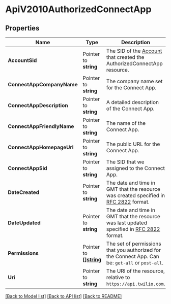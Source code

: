# ApiV2010AuthorizedConnectApp

## Properties

Name | Type | Description | Notes
------------ | ------------- | ------------- | -------------
**AccountSid** | Pointer to **string** | The SID of the [Account](https://www.twilio.com/docs/iam/api/account) that created the AuthorizedConnectApp resource. |
**ConnectAppCompanyName** | Pointer to **string** | The company name set for the Connect App. |
**ConnectAppDescription** | Pointer to **string** | A detailed description of the Connect App. |
**ConnectAppFriendlyName** | Pointer to **string** | The name of the Connect App. |
**ConnectAppHomepageUrl** | Pointer to **string** | The public URL for the Connect App. |
**ConnectAppSid** | Pointer to **string** | The SID that we assigned to the Connect App. |
**DateCreated** | Pointer to **string** | The date and time in GMT that the resource was created specified in [RFC 2822](https://www.ietf.org/rfc/rfc2822.txt) format. |
**DateUpdated** | Pointer to **string** | The date and time in GMT that the resource was last updated specified in [RFC 2822](https://www.ietf.org/rfc/rfc2822.txt) format. |
**Permissions** | Pointer to [**[]string**](AuthorizedConnectAppEnumPermission.md) | The set of permissions that you authorized for the Connect App.  Can be: `get-all` or `post-all`. |
**Uri** | Pointer to **string** | The URI of the resource, relative to `https://api.twilio.com`. |

[[Back to Model list]](../README.md#documentation-for-models) [[Back to API list]](../README.md#documentation-for-api-endpoints) [[Back to README]](../README.md)


